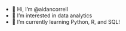- 👋 Hi, I’m @aidancorrell
- 👀 I’m interested in data analytics
- 🌱 I’m currently learning Python, R, and SQL!

<!---
aidancorrell/aidancorrell is a ✨ special ✨ repository because its `README.md` (this file) appears on your GitHub profile.
You can click the Preview link to take a look at your changes.
--->
